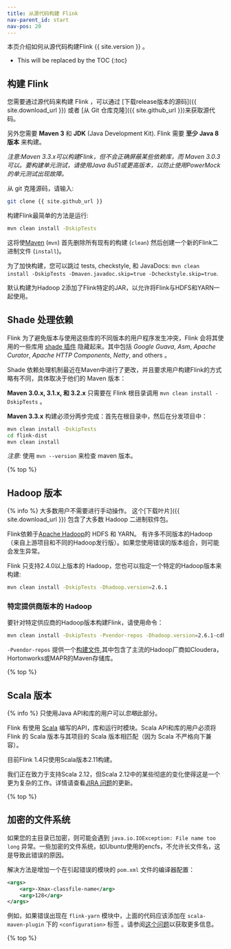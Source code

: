 ```yaml
---
title: 从源代码构建 Flink
nav-parent_id: start
nav-pos: 20
---
```

<!--
Licensed to the Apache Software Foundation (ASF) under one
or more contributor license agreements.  See the NOTICE file
distributed with this work for additional information
regarding copyright ownership.  The ASF licenses this file
to you under the Apache License, Version 2.0 (the
"License"); you may not use this file except in compliance
with the License.  You may obtain a copy of the License at

  http://www.apache.org/licenses/LICENSE-2.0

Unless required by applicable law or agreed to in writing,
software distributed under the License is distributed on an
"AS IS" BASIS, WITHOUT WARRANTIES OR CONDITIONS OF ANY
KIND, either express or implied.  See the License for the
specific language governing permissions and limitations
under the License.
-->

本页介绍如何从源代码构建Flink {{ site.version }} 。

* This will be replaced by the TOC
{:toc}

## 构建 Flink

您需要通过源代码来构建 Flink ，可以通过 [下载release版本的源码]({{ site.download_url }}) 或者 [从 Git 仓库克隆]({{ site.github_url }})来获取源代码。

另外您需要 **Maven 3** 和 **JDK** (Java Development Kit). Flink 需要 **至少 Java 8版本** 来构建。

*注意:Maven 3.3.x可以构建Flink，但不会正确屏蔽某些依赖库，而 Maven 3.0.3可以。要构建单元测试，请使用Java 8u51或更高版本，以防止使用PowerMock的单元测试出现故障。*

从 git 克隆源码，请输入:

~~~bash
git clone {{ site.github_url }}
~~~

构建Flink最简单的方法是运行:

~~~bash
mvn clean install -DskipTests
~~~

这将使[Maven](http://maven.apache.org) (`mvn`) 首先删除所有现有的构建 (`clean`) 然后创建一个新的Flink二进制文件 (`install`)。

为了加快构建，您可以跳过 tests, checkstyle, 和 JavaDocs: `mvn clean install -DskipTests -Dmaven.javadoc.skip=true -Dcheckstyle.skip=true`.

默认构建为Hadoop 2添加了Flink特定的JAR，以允许将Flink与HDFS和YARN一起使用。

## Shade 处理依赖

Flink 为了避免版本与使用这些库的不同版本的用户程序发生冲突，Flink 会将其使用的一些库用 [shade 插件](https://maven.apache.org/plugins/maven-shade-plugin/) 隐藏起来。其中包括 *Google Guava*, *Asm*, *Apache Curator*, *Apache HTTP Components*, *Netty*, and others 。

Shade 依赖处理机制最近在Maven中进行了更改，并且要求用户构建Flink的方式略有不同，具体取决于他们的 Maven 版本：

**Maven 3.0.x, 3.1.x, 和 3.2.x**
只需要在 Flink 根目录调用 `mvn clean install -DskipTests` 。

**Maven 3.3.x**
构建必须分两步完成：首先在根目录中，然后在分发项目中：

~~~bash
mvn clean install -DskipTests
cd flink-dist
mvn clean install
~~~

*注意:* 使用 `mvn --version` 来检查 maven 版本。

{% top %}

## Hadoop 版本

{% info %} 大多数用户不需要进行手动操作。 这个[下载叶片]({{ site.download_url }}) 包含了大多数 Hadoop 二进制软件包。

Flink依赖于[Apache Hadoop](http://hadoop.apache.org)的 HDFS 和 YARN。 有许多不同版本的Hadoop（来自上游项目和不同的Hadoop发行版）。如果您使用错误的版本组合，则可能会发生异常。

Flink 只支持2.4.0以上版本的 Hadoop，您也可以指定一个特定的Hadoop版本来构建:

~~~bash
mvn clean install -DskipTests -Dhadoop.version=2.6.1
~~~

### 特定提供商版本的 Hadoop

要针对特定​​供应商的Hadoop版本构建Flink，请使用命令：

~~~bash
mvn clean install -DskipTests -Pvendor-repos -Dhadoop.version=2.6.1-cdh5.0.0
~~~

`-Pvendor-repos` 提供一个[构建文件](http://maven.apache.org/guides/introduction/introduction-to-profiles.html),其中包含了主流的Hadoop厂商如Cloudera，Hortonworks或MAPR的Maven存储库。

{% top %}

## Scala 版本

{% info %} 只使用Java API和库的用户可以*忽略*此部分。

Flink 有使用 [Scala](http://scala-lang.org) 编写的API，库和运行时模块。Scala API和库的用户必须将 Flink 的 Scala 版本与其项目的 Scala 版本相匹配（因为 Scala 不严格向下兼容）。

目前Flink 1.4只使用Scala版本2.11构建。

我们正在致力于支持Scala 2.12，但Scala 2.12中的某些彻底的变化使得这是一个更为复杂的工作。详情请查看[JIRA 问题](https://issues.apache.org/jira/browse/FLINK-7811)的更新。

{% top %}

## 加密的文件系统

如果您的主目录已加密，则可能会遇到 `java.io.IOException: File name too long` 异常。一些加密的文件系统，如Ubuntu使用的encfs，不允许长文件名，这是导致此错误的原因。

解决方法是增加一个在引起错误的模块的 `pom.xml` 文件的编译器配置：

~~~xml
<args>
    <arg>-Xmax-classfile-name</arg>
    <arg>128</arg>
</args>
~~~

例如，如果错误出现在 `flink-yarn` 模块中，上面的代码应该添加在 `scala-maven-plugin` 下的 `<configuration>` 标签 。请参阅[这个问题](https://issues.apache.org/jira/browse/FLINK-2003)以获取更多信息。

{% top %}
